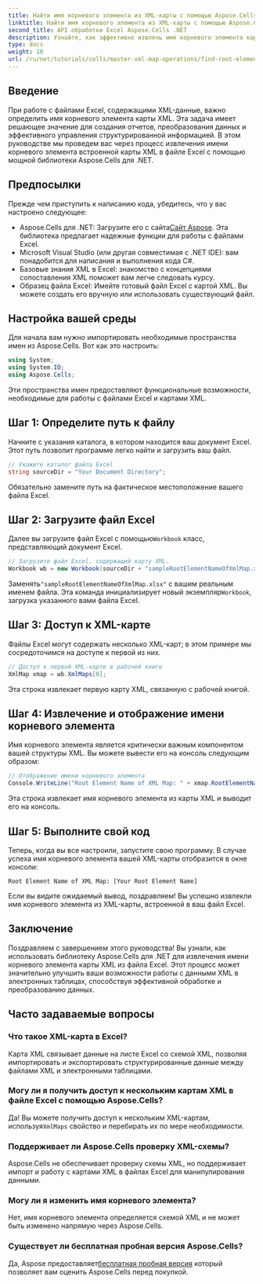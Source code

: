 ```yaml
---
title: Найти имя корневого элемента из XML-карты с помощью Aspose.Cells
linktitle: Найти имя корневого элемента из XML-карты с помощью Aspose.Cells
second_title: API обработки Excel Aspose.Cells .NET
description: Узнайте, как эффективно извлечь имя корневого элемента карты XML, встроенной в файл Excel, с помощью Aspose.Cells для .NET. Это пошаговое руководство проведет вас через загрузку документа Excel.
type: docs
weight: 10
url: /ru/net/tutorials/cells/master-xml-map-operations/find-root-element-name-from-xml-map/
---
```

## Введение

При работе с файлами Excel, содержащими XML-данные, важно определить имя корневого элемента карты XML. Эта задача имеет решающее значение для создания отчетов, преобразования данных и эффективного управления структурированной информацией. В этом руководстве мы проведем вас через процесс извлечения имени корневого элемента встроенной карты XML в файле Excel с помощью мощной библиотеки Aspose.Cells для .NET.

## Предпосылки

Прежде чем приступить к написанию кода, убедитесь, что у вас настроено следующее:
- Aspose.Cells для .NET: Загрузите его с сайта[Сайт Aspose](https://releases.aspose.com/cells/net/). Эта библиотека предлагает надежные функции для работы с файлами Excel.
- Microsoft Visual Studio (или другая совместимая с .NET IDE): вам понадобится для написания и выполнения кода C#.
- Базовые знания XML в Excel: знакомство с концепциями сопоставления XML поможет вам легче следовать курсу.
- Образец файла Excel: Имейте готовый файл Excel с картой XML. Вы можете создать его вручную или использовать существующий файл.

## Настройка вашей среды
Для начала вам нужно импортировать необходимые пространства имен из Aspose.Cells. Вот как это настроить:

```csharp
using System;
using System.IO;
using Aspose.Cells;
```

Эти пространства имен предоставляют функциональные возможности, необходимые для работы с файлами Excel и картами XML.

## Шаг 1: Определите путь к файлу
Начните с указания каталога, в котором находится ваш документ Excel. Этот путь позволит программе легко найти и загрузить ваш файл.

```csharp
// Укажите каталог файла Excel
string sourceDir = "Your Document Directory";
```

Обязательно замените путь на фактическое местоположение вашего файла Excel.

## Шаг 2: Загрузите файл Excel
 Далее вы загрузите файл Excel с помощью`Workbook` класс, представляющий документ Excel.

```csharp
// Загрузите файл Excel, содержащий карту XML.
Workbook wb = new Workbook(sourceDir + "sampleRootElementNameOfXmlMap.xlsx");
```

 Заменять`"sampleRootElementNameOfXmlMap.xlsx"` с вашим реальным именем файла. Эта команда инициализирует новый экземпляр`Workbook`, загрузка указанного вами файла Excel.

## Шаг 3: Доступ к XML-карте
Файлы Excel могут содержать несколько XML-карт; в этом примере мы сосредоточимся на доступе к первой из них.

```csharp
// Доступ к первой XML-карте в рабочей книге
XmlMap xmap = wb.XmlMaps[0];
```

Эта строка извлекает первую карту XML, связанную с рабочей книгой.

## Шаг 4: Извлечение и отображение имени корневого элемента
Имя корневого элемента является критически важным компонентом вашей структуры XML. Вы можете вывести его на консоль следующим образом:

```csharp
// Отображение имени корневого элемента
Console.WriteLine("Root Element Name of XML Map: " + xmap.RootElementName);
```

Эта строка извлекает имя корневого элемента из карты XML и выводит его на консоль.

## Шаг 5: Выполните свой код
Теперь, когда вы все настроили, запустите свою программу. В случае успеха имя корневого элемента вашей XML-карты отобразится в окне консоли:

```plaintext
Root Element Name of XML Map: [Your Root Element Name]
```

Если вы видите ожидаемый вывод, поздравляем! Вы успешно извлекли имя корневого элемента из XML-карты, встроенной в ваш файл Excel.

## Заключение
Поздравляем с завершением этого руководства! Вы узнали, как использовать библиотеку Aspose.Cells для .NET для извлечения имени корневого элемента карты XML из файла Excel. Этот процесс может значительно улучшить ваши возможности работы с данными XML в электронных таблицах, способствуя эффективной обработке и преобразованию данных.

## Часто задаваемые вопросы

### Что такое XML-карта в Excel?
Карта XML связывает данные на листе Excel со схемой XML, позволяя импортировать и экспортировать структурированные данные между файлами XML и электронными таблицами.

### Могу ли я получить доступ к нескольким картам XML в файле Excel с помощью Aspose.Cells?
 Да! Вы можете получить доступ к нескольким XML-картам, используя`XmlMaps` свойство и перебирать их по мере необходимости.

### Поддерживает ли Aspose.Cells проверку XML-схемы?
Aspose.Cells не обеспечивает проверку схемы XML, но поддерживает импорт и работу с картами XML в файлах Excel для манипулирования данными.

### Могу ли я изменить имя корневого элемента?
Нет, имя корневого элемента определяется схемой XML и не может быть изменено напрямую через Aspose.Cells.

### Существует ли бесплатная пробная версия Aspose.Cells?
 Да, Aspose предоставляет[бесплатная пробная версия](https://releases.aspose.com/) который позволяет вам оценить Aspose.Cells перед покупкой.